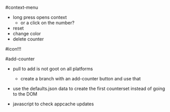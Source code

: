 
#context-menu
- long press opens context
   - or a click on the number?
- reset
- change color
- delete counter


#icon!!!



#add-counter
- pull to add is not goot on all platforms
    - create a branch with an add-counter button and use that






- use the defaults.json data to create the first counterset instead of going to the DOM
- javascript to check appcache updates
